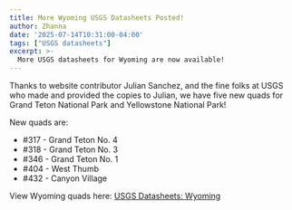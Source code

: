 ```yaml
---
title: More Wyoming USGS Datasheets Posted!
author: Zhanna
date: '2025-07-14T10:31:00-04:00'
tags: ["USGS datasheets"]
excerpt: >-
  More USGS datasheets for Wyoming are now available!
---
```


Thanks to website contributor Julian Sanchez, and the fine folks at USGS who made and provided the copies to Julian, we have five new quads for Grand Teton National Park and Yellowstone National Park!

New quads are:
- #317 - Grand Teton No. 4
- #318 - Grand Teton No. 3
- #346 - Grand Teton No. 1
- #404 - West Thumb
- #432 - Canyon Village

View Wyoming quads here: [USGS Datasheets: Wyoming](/usgs-datasheets/wyoming/)